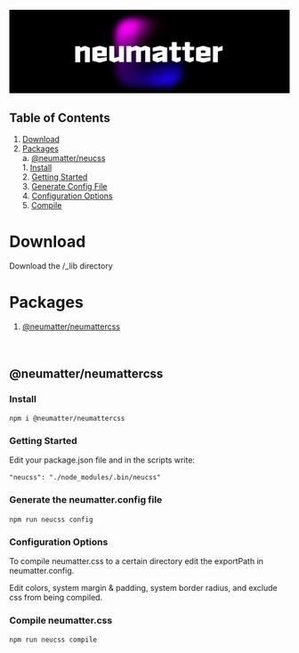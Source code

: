 ![plot](./public/neumatter-logo-blackBG-01.svg)

## Table of Contents
1. [ Download ](#download) <br />
2. [ Packages ](#packages) <br />
    a. [ @neumatter/neucss ](#neucss) <br />
        1. [ Install ](#install) <br />
        2. [ Getting Started ](#gettingstarted) <br />
        3. [ Generate Config File ](#genconfig) <br />
        4. [ Configuration Options ](#config) <br />
        5. [ Compile ](#compile) <br />

<a name="download"></a>
# Download
Download the /_lib directory

<a name="packages"></a>
# Packages
1. [ @neumatter/neumattercss ](#neucss) <br /><br /><br />

<a name="neucss"></a>
## @neumatter/neumattercss

<a name="install"></a>
### Install
    
    npm i @neumatter/neumattercss 

<a name="gettingstarted"></a>
### Getting Started
Edit your package.json file and in the scripts write:
    
    "neucss": "./node_modules/.bin/neucss"

<a name="genconfig"></a>
### Generate the neumatter.config file
    
    npm run neucss config

<a name="config"></a>
### Configuration Options
To compile neumatter.css to a certain directory edit the exportPath in neumatter.config.

Edit colors, system margin & padding, system border radius, and exclude css from being compiled.

<a name="compile"></a>
### Compile neumatter.css
    
    npm run neucss compile
